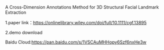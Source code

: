 A Cross-Dimension Annotations Method for 3D Structural Facial Landmark Extraction

1.paper link：https://onlinelibrary.wiley.com/doi/full/10.1111/cgf.13895

2.demo download 

Baidu Cloud:https://pan.baidu.com/s/1VSCAuMHHopy6Szf6nxHe3w

